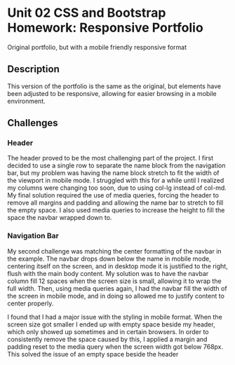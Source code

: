 # Unit 02 CSS and Bootstrap Homework: Responsive Portfolio
Original portfolio, but with a mobile friendly responsive format

## Description
This version of the portfolio is the same as the original, but elements have been adjusted to be responsive, allowing
for easier browsing in a mobile environment.

## Challenges
### Header
The header proved to be the most challenging part of the project. I first decided to use a single row to separate the name block
from the navigation bar, but my problem was having the name block stretch to fit the width of the viewport in mobile mode. I 
struggled with this for a while until I realized my columns were changing too soon, due to using col-lg instead of col-md. My 
final solution required the use of media queries, forcing the header to remove all margins and padding and allowing the name bar
to stretch to fill the empty space. I also used media queries to increase the height to fill the space the navbar wrapped down to.

### Navigation Bar
My second challenge was matching the center formatting of the navbar in the example. The navbar drops down below the name in mobile
mode, centering itself on the screen, and in desktop mode it is justified to the right, flush with the main body content. My solution 
was to have the navbar column fill 12 spaces when the screen size is small, allowing it to wrap the full width. Then, using media 
queries again, I had the navbar fill the width of the screen in mobile mode, and in doing so allowed me to justify content to 
center properly.

I found that I had a major issue with the styling in mobile format. When the screen size got smaller I ended up with empty space beside my 
header, which only showed up sometimes and in certain browsers. In order to consistently remove the space caused by this, I applied a 
margin and padding reset to the media query when the screen width got below 768px. This solved the issue of an empty space beside the header